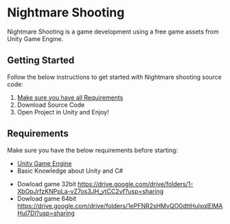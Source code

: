 # Nightmare Shooting

Nightmare Shooting is a game development using a free game assets from Unity Game Engine.

## Getting Started
Follow the below instructions to get started with Nightmare shooting source code:

1. [Make sure you have all Requirements](#requirements)
2. Download Source Code
3. Open Project in Unity and Enjoy!

## Requirements

Make sure you have the below requirements before starting:

- [Unity Game Engine](https://unity3d.com)
- Basic Knowledge about Unity and C#


* Dowload game 32bit https://drive.google.com/drive/folders/1-XbOpJrfzKNPpLa-vZ7os3JH_ytCC2vf?usp=sharing
* Dowload game 64bit https://drive.google.com/drive/folders/1ePFNR2sHMvQO0dttHulxqlElMAHul7Dl?usp=sharing
